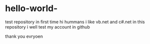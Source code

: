 # hello-world-
test repository in first time 
hi hummans 
i like vb.net and c#.net 
in this repository i well test my account in github 

thank you evryoen 
